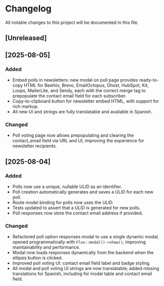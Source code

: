 # Changelog

All notable changes to this project will be documented in this file.

## [Unreleased]

## [2025-08-05]

### Added
- Embed polls in newsletters: new modal on poll page provides ready-to-copy HTML for Beehiiv, Brevo, EmailOctopus, Ghost, HubSpot, Kit, Loops, MailerLite, and Sendy, each with the correct merge tag to prepopulate the contact email field for each subscriber.
- Copy-to-clipboard button for newsletter embed HTML, with support for rich markup.
- All new UI and strings are fully translatable and available in Spanish.

### Changed
- Poll voting page now allows prepopulating and clearing the contact_email field via URL and UI, improving the experience for newsletter recipients.

## [2025-08-04]

### Added
- Polls now use a unique, nullable ULID as an identifier.
- Poll creation automatically generates and saves a ULID for each new poll.
- Route model binding for polls now uses the ULID.
- Tests updated to assert that a ULID is generated for new polls.
- Poll responses now store the contact email address if provided.

### Changed
- Refactored poll option responses modal to use a single dynamic modal, opened programmatically with `Flux::modal()->show()`, improving maintainability and performance.
- Modal now loads responses dynamically from the backend when the ellipsis button is clicked.
- Improved poll voting UI: contact email field label and badge styling.
- All modal and poll voting UI strings are now translatable; added missing translations for Spanish, including for modal table and contact email field.
